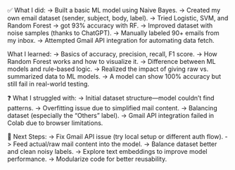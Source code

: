 ✅ What I did:
-> Built a basic ML model using Naive Bayes.
-> Created my own email dataset (sender, subject, body, label).
-> Tried Logistic, SVM, and Random Forest → got 93% accuracy with RF.
-> Improved dataset with noise samples (thanks to ChatGPT).
-> Manually labeled 90+ emails from my inbox.
-> Attempted Gmail API integration for automating data fetch.

What I learned:
-> Basics of accuracy, precision, recall, F1 score.
-> How Random Forest works and how to visualize it.
-> Difference between ML models and rule-based logic.
-> Realized the impact of giving raw vs. summarized data to ML models.
-> A model can show 100% accuracy but still fail in real-world testing.

❓ What I struggled with:
-> Initial dataset structure—model couldn’t find patterns.
-> Overfitting issue due to simplified mail content.
-> Balancing dataset (especially the “Others” label).
-> Gmail API integration failed in Colab due to browser limitations.

📌 Next Steps:
-> Fix Gmail API issue (try local setup or different auth flow).
-> Feed actual/raw mail content into the model.
-> Balance dataset better and clean noisy labels.
-> Explore text embeddings to improve model performance.
-> Modularize code for better reusability.
